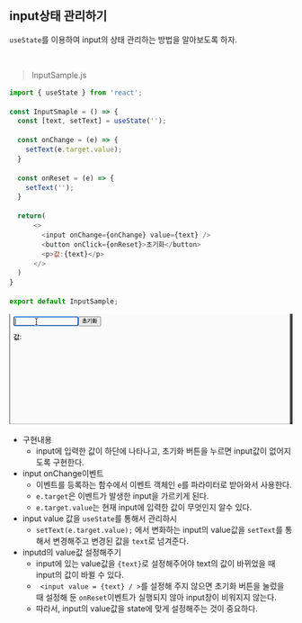 ## input상태 관리하기

```useState```를 이용하여 input의 상태 관리하는 방법을 알아보도록 하자.

<br>

> InputSample.js
```javascript
import { useState } from 'react';

const InputSmaple = () => {
  const [text, setText] = useState('');
  
  const onChange = (e) => {
    setText(e.target.value);
  }
  
  const onReset = (e) => {
    setText('');
  }

  return(
      <>
        <input onChange={onChange} value={text} />
        <button onClick={onReset}>초기화</button>
        <p>값:{text}</p>
      </>  
  )
}

export default InputSample;


```

![리액트 input 상태관리](./images/react_input.mov.gif)

- 구현내용
  - input에 입력한 값이 하단에 나타나고, 초기화 버튼을 누르면 input값이 없어지도록 구현한다.
- input onChange이벤트
  - 이벤트를 등록하는 함수에서 이벤트 객체인 ```e```를 파라미터로 받아와서 사용한다.
  - ```e.target```은 이벤트가 발생한 input을 가르키게 된다.
  - ```e.target.value```는 현재 input에 입력한 값이 무엇인지 알수 있다.
- input value 값을 ```useState```를 통해서 관리하시
  - ```setText(e.target.value);``` 에서 변화하는 input의 value값을 ```setText```를 통해서 변경해주고 변경된 값을 ```text```로 넘겨준다.
- inputd의 value값 설정해주기
  - input에 있는 value값을 ```{text}```로 설정해주어야 text의 값이 바뀌었을 때 input의 값이 바뀔 수 있다.
  - ``` <input value = {text} / >```를 설정해 주지 않으면 초기화 버튼을 눌렀을 때 설정해 둔 ```onReset```이벤트가 실행되지 않아 input창이 비워지지 않는다. 
  - 따라서, input의 value값을 state에 맞게 설정해주는 것이 중요하다.

